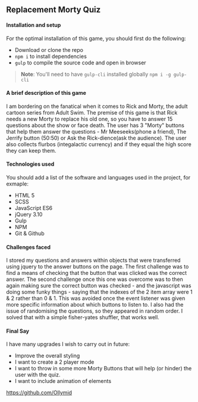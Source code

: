 ## Replacement Morty Quiz

#### Installation and setup

For the optimal installation of this game, you should first do the following:

- Download or clone the repo
- `npm i` to install dependencies
- `gulp` to compile the source code and open in browser

> **Note**: You'll need to have `gulp-cli` installed globally
> `npm i -g gulp-cli`

#### A brief description of this game

I am bordering on the fanatical when it comes to Rick and Morty, the adult cartoon series from Adult Swim. The premise of this game is that Rick needs a new Morty to replace his old one, so you have to answer 15 questions about the show or face death. The user has 3 "Morty" buttons that help them answer the questions - Mr Meeseeks(phone a friend), The Jerrify button (50:50) or Ask the Rick-dience(ask the audience).
The user also collects flurbos (integalactic currency) and if they equal the high score they can keep them.

#### Technologies used

You should add a list of the software and languages used in the project, for exmaple:

- HTML 5
- SCSS
- JavaScript ES6
- jQuery 3.10
- Gulp
- NPM
- Git & Github

#### Challenges faced

I stored my questions and answers within objects that were transferred using jquery to the answer buttons on the page. The first challenge was to find a means of checking that the button that was clicked was the correct answer.
The second challenge once this one was overcome was to then again making sure the correct button was checked - and the javascript was doing some funky things - saying that the indexes of the 2 item array were 1 & 2 rather than 0 & 1. This was avoided once the event listener was given more specific information about which buttons to listen to.
I also had the issue of randomising the questions, so they appeared in random order. I solved that with a simple fisher-yates shuffler, that works well.


#### Final Say


I have many upgrades I wish to carry out in future:

- Improve the overall styling
- I want to create a 2 player mode
- I want to throw in some more Morty Buttons that will help (or hinder) the user with the quiz.
- I want to include animation of elements

https://github.com/Ollymid
